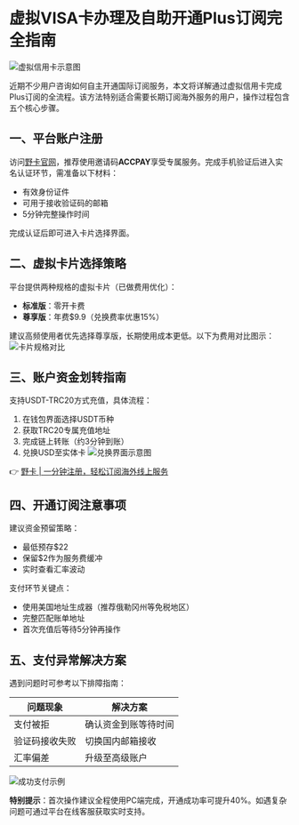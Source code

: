 # 虚拟VISA卡办理及自助开通Plus订阅完全指南

![虚拟信用卡示意图](https://bbtdd.com/wp-content/uploads/img/31052588211.webp)

近期不少用户咨询如何自主开通国际订阅服务，本文将详解通过虚拟信用卡完成Plus订阅的全流程。该方法特别适合需要长期订阅海外服务的用户，操作过程包含五个核心步骤。

## 一、平台账户注册
访问[野卡官网](https://bbtdd.com/yeka)，推荐使用邀请码**ACCPAY**享受专属服务。完成手机验证后进入实名认证环节，需准备以下材料：
- 有效身份证件
- 可用于接收验证码的邮箱
- 5分钟完整操作时间

完成认证后即可进入卡片选择界面。

## 二、虚拟卡片选择策略
平台提供两种规格的虚拟卡片（已做费用优化）：
- **标准版**：零开卡费
- **尊享版**：年费$9.9（兑换费率优惠15%）

建议高频使用者优先选择尊享版，长期使用成本更低。以下为费用对比图示：
![卡片规格对比](https://bbtdd.com/wp-content/uploads/img/16703827800010.webp)

## 三、账户资金划转指南
支持USDT-TRC20方式充值，具体流程：
1. 在钱包界面选择USDT币种
2. 获取TRC20专属充值地址
3. 完成链上转账（约3分钟到账）
4. 兑换USD至实体卡
![兑换界面示意图](https://bbtdd.com/wp-content/uploads/img/4276068604493.webp)

👉 [野卡 | 一分钟注册，轻松订阅海外线上服务](https://bbtdd.com/yeka)

## 四、开通订阅注意事项
建议资金预留策略：
- 最低预存$22
- 保留$2作为服务费缓冲
- 实时查看汇率波动

支付环节关键点：
- 使用美国地址生成器（推荐俄勒冈州等免税地区）
- 完整匹配账单地址
- 首次充值后等待5分钟再操作

## 五、支付异常解决方案
遇到问题时可参考以下排障指南：

| 问题现象               | 解决方案                   |
|------------------------|--------------------------|
| 支付被拒               | 确认资金到账等待时间       |
| 验证码接收失败         | 切换国内邮箱接收          |
| 汇率偏差               | 升级至高级账户            |

![成功支付示例](https://bbtdd.com/wp-content/uploads/img/2406261798.webp)

**特别提示**：首次操作建议全程使用PC端完成，开通成功率可提升40%。如遇复杂问题可通过平台在线客服获取实时支持。
